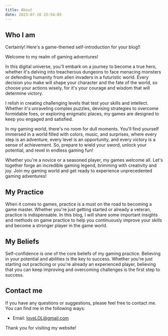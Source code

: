 ```yaml
---
title: About
date: 2023-07-16 15:54:03
---
```


## Who I am

Certainly! Here's a game-themed self-introduction for your blog!!

Welcome to my realm of gaming adventures! 

In this digital universe, you'll embark on a journey to become a true hero, whether it's delving into treacherous dungeons to face menacing monsters or defending humanity from alien invaders in a futuristic world. Every decision you make will shape your character and the fate of the world, so choose your actions wisely, for it's your courage and wisdom that will determine victory.

I relish in creating challenging levels that test your skills and intellect. Whether it's unraveling complex puzzles, devising strategies to overcome formidable foes, or exploring enigmatic places, my games are designed to keep you engaged and satisfied.

In my gaming world, there's no room for dull moments. You'll find yourself immersed in a world filled with colors, music, and surprises, where every step is an adventure, every level is an opportunity, and every victory is a sense of achievement. So, prepare to wield your sword, unlock your potential, and revel in endless gaming fun!

Whether you're a novice or a seasoned player, my games welcome all. Let's together forge an incredible gaming legend, brimming with creativity and joy. Join my gaming world and get ready to experience unprecedented gaming adventures!

## My Practice

When it comes to games, practice is a must on the road to becoming a game master. Whether you're just getting started or already a veteran, practice is indispensable. In this blog, I will share some important insights and methods on game practice to help you continuously improve your skills and become a stronger player in the game world.

## My Beliefs

Self-confidence is one of the core beliefs of my gaming practice. Believing in your potential and abilities is the key to success. Whether you're just starting out practicing or you're already an experienced player, believing that you can keep improving and overcoming challenges is the first step to success.

## Contact me

If you have any questions or suggestions, please feel free to contact me. You can find me in the following ways:

- Email: loveLOL@gmail.com

Thank you for visiting my website!
